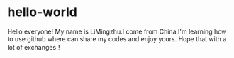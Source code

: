 # hello-world
  Hello everyone!
  My name is LiMingzhu.I come from China.I'm learning how to use github where can share my codes and enjoy yours.
  Hope that with a lot of exchanges！
